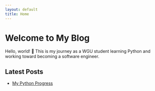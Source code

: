 ```yaml
---
layout: default
title: Home
---
```


# Welcome to My Blog

Hello, world! 👋 This is my journey as a WGU student learning Python and working toward becoming a software engineer.

## Latest Posts
- [My Python Progress](my-python-progress.md)
